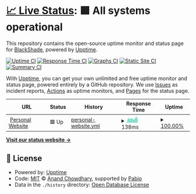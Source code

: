 # [📈 Live Status](https://status.blackshade.tech): <!--live status--> **🟩 All systems operational**

This repository contains the open-source uptime monitor and status page for [BlackShade](https://status.blackshade.tech), powered by [Upptime](https://github.com/upptime/upptime).

[![Uptime CI](https://github.com/BlackShadeOSS/BlackShadeUpTimeMonitor/workflows/Uptime%20CI/badge.svg)](https://github.com/BlackShadeOSS/BlackShadeUpTimeMonitor/actions?query=workflow%3A%22Uptime+CI%22)
[![Response Time CI](https://github.com/BlackShadeOSS/BlackShadeUpTimeMonitor/workflows/Response%20Time%20CI/badge.svg)](https://github.com/BlackShadeOSS/BlackShadeUpTimeMonitor/actions?query=workflow%3A%22Response+Time+CI%22)
[![Graphs CI](https://github.com/BlackShadeOSS/BlackShadeUpTimeMonitor/workflows/Graphs%20CI/badge.svg)](https://github.com/BlackShadeOSS/BlackShadeUpTimeMonitor/actions?query=workflow%3A%22Graphs+CI%22)
[![Static Site CI](https://github.com/BlackShadeOSS/BlackShadeUpTimeMonitor/workflows/Static%20Site%20CI/badge.svg)](https://github.com/BlackShadeOSS/BlackShadeUpTimeMonitor/actions?query=workflow%3A%22Static+Site+CI%22)
[![Summary CI](https://github.com/BlackShadeOSS/BlackShadeUpTimeMonitor/workflows/Summary%20CI/badge.svg)](https://github.com/BlackShadeOSS/BlackShadeUpTimeMonitor/actions?query=workflow%3A%22Summary+CI%22)

With [Upptime](https://upptime.js.org), you can get your own unlimited and free uptime monitor and status page, powered entirely by a GitHub repository. We use [Issues](https://github.com/BlackShadeOSS/BlackShadeUpTimeMonitor/issues) as incident reports, [Actions](https://github.com/BlackShadeOSS/BlackShadeUpTimeMonitor/actions) as uptime monitors, and [Pages](https://status.blackshade.tech) for the status page.

<!--start: status pages-->
<!-- This summary is generated by Upptime (https://github.com/upptime/upptime) -->
<!-- Do not edit this manually, your changes will be overwritten -->
<!-- prettier-ignore -->
| URL | Status | History | Response Time | Uptime |
| --- | ------ | ------- | ------------- | ------ |
| <img alt="" src="https://icons.duckduckgo.com/ip3/www.blackshade.tech.ico" height="13"> [Personal Website](https://www.blackshade.tech) | 🟩 Up | [personal-website.yml](https://github.com/BlackShadeOSS/BlackShadeUpTimeMonitor/commits/HEAD/history/personal-website.yml) | <details><summary><img alt="Response time graph" src="./graphs/personal-website/response-time-week.png" height="20"> 138ms</summary><br><a href="https://status.blackshade.tech/history/personal-website"><img alt="Response time 156" src="https://img.shields.io/endpoint?url=https%3A%2F%2Fraw.githubusercontent.com%2FBlackShadeOSS%2FBlackShadeUpTimeMonitor%2FHEAD%2Fapi%2Fpersonal-website%2Fresponse-time.json"></a><br><a href="https://status.blackshade.tech/history/personal-website"><img alt="24-hour response time 114" src="https://img.shields.io/endpoint?url=https%3A%2F%2Fraw.githubusercontent.com%2FBlackShadeOSS%2FBlackShadeUpTimeMonitor%2FHEAD%2Fapi%2Fpersonal-website%2Fresponse-time-day.json"></a><br><a href="https://status.blackshade.tech/history/personal-website"><img alt="7-day response time 138" src="https://img.shields.io/endpoint?url=https%3A%2F%2Fraw.githubusercontent.com%2FBlackShadeOSS%2FBlackShadeUpTimeMonitor%2FHEAD%2Fapi%2Fpersonal-website%2Fresponse-time-week.json"></a><br><a href="https://status.blackshade.tech/history/personal-website"><img alt="30-day response time 156" src="https://img.shields.io/endpoint?url=https%3A%2F%2Fraw.githubusercontent.com%2FBlackShadeOSS%2FBlackShadeUpTimeMonitor%2FHEAD%2Fapi%2Fpersonal-website%2Fresponse-time-month.json"></a><br><a href="https://status.blackshade.tech/history/personal-website"><img alt="1-year response time 156" src="https://img.shields.io/endpoint?url=https%3A%2F%2Fraw.githubusercontent.com%2FBlackShadeOSS%2FBlackShadeUpTimeMonitor%2FHEAD%2Fapi%2Fpersonal-website%2Fresponse-time-year.json"></a></details> | <details><summary><a href="https://status.blackshade.tech/history/personal-website">100.00%</a></summary><a href="https://status.blackshade.tech/history/personal-website"><img alt="All-time uptime 100.00%" src="https://img.shields.io/endpoint?url=https%3A%2F%2Fraw.githubusercontent.com%2FBlackShadeOSS%2FBlackShadeUpTimeMonitor%2FHEAD%2Fapi%2Fpersonal-website%2Fuptime.json"></a><br><a href="https://status.blackshade.tech/history/personal-website"><img alt="24-hour uptime 100.00%" src="https://img.shields.io/endpoint?url=https%3A%2F%2Fraw.githubusercontent.com%2FBlackShadeOSS%2FBlackShadeUpTimeMonitor%2FHEAD%2Fapi%2Fpersonal-website%2Fuptime-day.json"></a><br><a href="https://status.blackshade.tech/history/personal-website"><img alt="7-day uptime 100.00%" src="https://img.shields.io/endpoint?url=https%3A%2F%2Fraw.githubusercontent.com%2FBlackShadeOSS%2FBlackShadeUpTimeMonitor%2FHEAD%2Fapi%2Fpersonal-website%2Fuptime-week.json"></a><br><a href="https://status.blackshade.tech/history/personal-website"><img alt="30-day uptime 100.00%" src="https://img.shields.io/endpoint?url=https%3A%2F%2Fraw.githubusercontent.com%2FBlackShadeOSS%2FBlackShadeUpTimeMonitor%2FHEAD%2Fapi%2Fpersonal-website%2Fuptime-month.json"></a><br><a href="https://status.blackshade.tech/history/personal-website"><img alt="1-year uptime 100.00%" src="https://img.shields.io/endpoint?url=https%3A%2F%2Fraw.githubusercontent.com%2FBlackShadeOSS%2FBlackShadeUpTimeMonitor%2FHEAD%2Fapi%2Fpersonal-website%2Fuptime-year.json"></a></details>

<!--end: status pages-->

[**Visit our status website →**](https://status.blackshade.tech)

## 📄 License

- Powered by: [Upptime](https://github.com/upptime/upptime)
- Code: [MIT](./LICENSE) © [Anand Chowdhary](https://anandchowdhary.com), supported by [Pabio](https://pabio.com)
- Data in the `./history` directory: [Open Database License](https://opendatacommons.org/licenses/odbl/1-0/)
